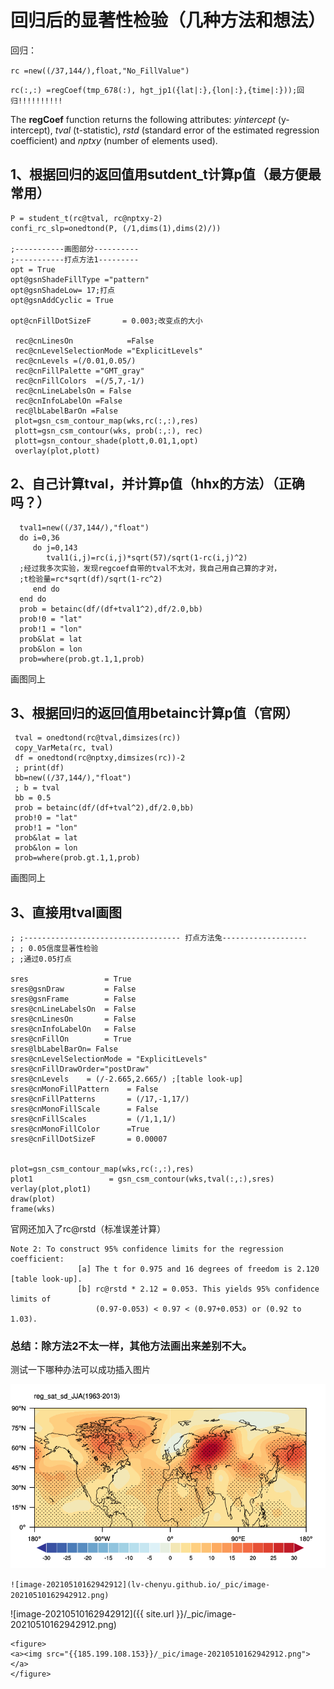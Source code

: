# 回归后的显著性检验（几种方法和想法）

回归：

  `rc =new((/37,144/),float,"No_FillValue")`

  `rc(:,:) =regCoef(tmp_678(:), hgt_jp1({lat|:},{lon|:},{time|:}));回归!!!!!!!!!!`

The **regCoef** function returns the following attributes: *yintercept* (y-intercept), *tval* (t-statistic), *rstd* (standard error of the estimated regression coefficient) and *nptxy* (number of elements used).

## 1、根据回归的返回值用sutdent_t计算p值（最方便最常用）

```
P = student_t(rc@tval, rc@nptxy-2)
confi_rc_slp=onedtond(P, (/1,dims(1),dims(2)/))

;-----------画图部分----------
;-----------打点方法1---------
opt = True
opt@gsnShadeFillType ="pattern"
opt@gsnShadeLow= 17;打点
opt@gsnAddCyclic = True

opt@cnFillDotSizeF       = 0.003;改变点的大小

 rec@cnLinesOn            =False
 rec@cnLevelSelectionMode ="ExplicitLevels"
 rec@cnLevels =(/0.01,0.05/)
 rec@cnFillPalette ="GMT_gray"
 rec@cnFillColors  =(/5,7,-1/)
 rec@cnLineLabelsOn = False
 rec@cnInfoLabelOn =False
 rec@lbLabelBarOn =False
 plot=gsn_csm_contour_map(wks,rc(:,:),res)
 plott=gsn_csm_contour(wks, prob(:,:), rec)
 plott=gsn_contour_shade(plott,0.01,1,opt)
 overlay(plot,plott)
```
## 2、自己计算tval，并计算p值（hhx的方法）（正确吗？）

```
  tval1=new((/37,144/),"float")
  do i=0,36
     do j=0,143
        tval1(i,j)=rc(i,j)*sqrt(57)/sqrt(1-rc(i,j)^2)
  ;经过我多次实验，发现regcoef自带的tval不太对，我自己用自己算的才对，
  ;t检验量=rc*sqrt(df)/sqrt(1-rc^2)
     end do
  end do
  prob = betainc(df/(df+tval1^2),df/2.0,bb)
  prob!0 = "lat"
  prob!1 = "lon"
  prob&lat = lat
  prob&lon = lon
  prob=where(prob.gt.1,1,prob)
```

画图同上

## 3、根据回归的返回值用betainc计算p值（官网）

```
 tval = onedtond(rc@tval,dimsizes(rc))
 copy_VarMeta(rc, tval) 
 df = onedtond(rc@nptxy,dimsizes(rc))-2
 ; print(df)
 bb=new((/37,144/),"float")
 ; b = tval
 bb = 0.5
 prob = betainc(df/(df+tval^2),df/2.0,bb)
 prob!0 = "lat"
 prob!1 = "lon"
 prob&lat = lat
 prob&lon = lon
 prob=where(prob.gt.1,1,prob)
```

画图同上

## 3、直接用tval画图

```
; ;----------------------------------- 打点方法兔-------------------
; ; 0.05信度显著性检验        
; ;通过0.05打点 

sres                 = True 
sres@gsnDraw         = False
sres@gsnFrame        = False
sres@cnLineLabelsOn  = False
sres@cnLinesOn       = False
sres@cnInfoLabelOn   = False
sres@cnFillOn        = True 
sres@lbLabelBarOn= False
sres@cnLevelSelectionMode = "ExplicitLevels"
sres@cnFillDrawOrder="postDraw"
sres@cnLevels    = (/-2.665,2.665/) ;[table look-up]
sres@cnMonoFillPattern    = False
sres@cnFillPatterns       = (/17,-1,17/)
sres@cnMonoFillScale      = False
sres@cnFillScales         = (/1,1,1/)
sres@cnMonoFillColor      =True
sres@cnFillDotSizeF       = 0.00007 


plot=gsn_csm_contour_map(wks,rc(:,:),res)
plot1                 = gsn_csm_contour(wks,tval(:,:),sres)  
verlay(plot,plot1)
draw(plot)                                  
frame(wks)  
```

官网还加入了rc@rstd（标准误差计算）

```
Note 2: To construct 95% confidence limits for the regression coefficient:
               [a] The t for 0.975 and 16 degrees of freedom is 2.120 [table look-up].
               [b] rc@rstd * 2.12 = 0.053. This yields 95% confidence limits of
                   (0.97-0.053) < 0.97 < (0.97+0.053) or (0.92 to 1.03).
```

### 总结：除方法2不太一样，其他方法画出来差别不大。

测试一下哪种办法可以成功插入图片

![image-20210510162942912](./_pic/image-20210510162942912.png)

`![image-20210510162942912](lv-chenyu.github.io/_pic/image-20210510162942912.png)`

![image-20210510162942912]({{ site.url }}/_pic/image-20210510162942912.png)

```text
<figure>
<a><img src="{{185.199.108.153}}/_pic/image-20210510162942912.png"></a>
</figure>
```

